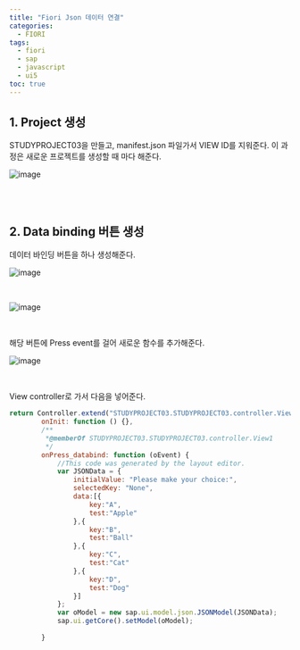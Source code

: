 ```yaml
---
title: "Fiori Json 데이터 연결"
categories: 
  - FIORI
tags:
  - fiori
  - sap
  - javascript
  - ui5
toc: true
---
```


## 1. Project 생성

STUDYPROJECT03을 만들고, manifest.json 파일가서 VIEW ID를 지워준다. 이 과정은 새로운 프로젝트를 생성할 때 마다 해준다.

![image](https://user-images.githubusercontent.com/58674365/96146935-cb1e8d00-0f41-11eb-8b32-22e627d5a052.png)

<br><br>

## 2. Data binding 버튼 생성

데이터 바인딩 버튼을 하나 생성해준다.

![image](https://user-images.githubusercontent.com/58674365/96147176-06b95700-0f42-11eb-8bd9-bdc946da5f89.png)

<br>

![image](https://user-images.githubusercontent.com/58674365/96147243-16d13680-0f42-11eb-8b85-c925b2665e7c.png)

<br>

해당 버튼에 Press event를 걸어 새로운 함수를 추가해준다.

![image](https://user-images.githubusercontent.com/58674365/96147353-32d4d800-0f42-11eb-9947-61d6824f93df.png)

<br>

View controller로 가서 다음을 넣어준다. 

```javascript
return Controller.extend("STUDYPROJECT03.STUDYPROJECT03.controller.View1", {
		onInit: function () {},
		/**
		 *@memberOf STUDYPROJECT03.STUDYPROJECT03.controller.View1
		 */
		onPress_databind: function (oEvent) {
			//This code was generated by the layout editor.
			var JSONData = {
				initialValue: "Please make your choice:",
				selectedKey: "None",
				data:[{
					key:"A",
					test:"Apple"
				},{
					key:"B",
					test:"Ball"
				},{
					key:"C",
					test:"Cat"
				},{
					key:"D",
					test:"Dog"
				}]
			};
			var oModel = new sap.ui.model.json.JSONModel(JSONData);
			sap.ui.getCore().setModel(oModel);
			
		}
```




